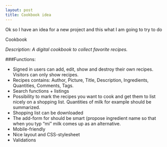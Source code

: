 ```yaml
---
layout: post
title: Cookbook idea
---
```


Ok so I have an idea for a new project and this what I am going to try to do

Cookbook

*Description: A digital cookbook to collect favorite recipes.*

###Functions: 
- Signed in users can add, edit, show and destroy their own recipes. Visitors can only show recipes.
- Recipes contains: Author, Picture, Title, Description, Ingredients, Quantities, Comments, Tags.
- Search functions + listings
- Possibility to mark the recipes you want to cook and get them to list nicely on a shopping list. Quantities of milk for example should be summarized.
- Shopping list can be downloaded
- The add-form for should be smart (propose ingredient name so that when you typ “mi” milk comes up as an alternative.
- Mobile-friendly
- Nice layout and CSS-stylesheet
- Validations